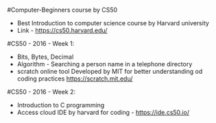 #Computer-Beginners course by CS50

* Best Introduction to computer science course by Harvard university
* Link - https://cs50.harvard.edu/ 

#CS50 - 2016 - Week 1:

  * Bits, Bytes, Decimal
  * Algorithm - Searching a person name in a telephone directory
  * scratch online tool Developed by MIT for better understanding od coding practices https://scratch.mit.edu/

#CS50 - 2016 - Week 2:

  * Introduction to C programming
  * Access cloud IDE by harvard for coding - https://ide.cs50.io/
  
